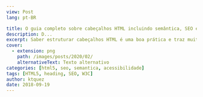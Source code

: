 ```yaml
---
view: Post
lang: pt-BR

title: O guia completo sobre cabeçalhos HTML incluindo semântica, SEO e acessibilidade
description: D...
excerpt: Saber estruturar cabeçalhos HTML é uma boa prática e traz muitos benefícios em acessibilidade e em SEO, esse artigo tenta cobrir ao máximo o que tem de mais atual sobre esse assunto.
cover: 
  - extension: png
    path: /images/posts/2020/02/
    alternativeText: Texto alternativo
categories: [html5, seo, semantica, acessibilidade]
tags: [HTML5, heading, SEO, W3C]
author: ktquez
date: 2018-09-19
---
```

